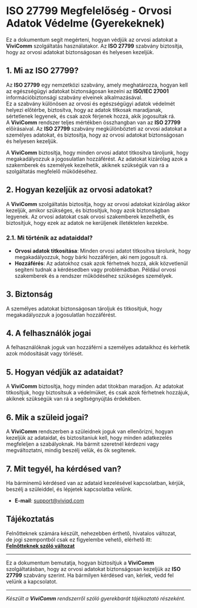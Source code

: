 # ISO 27799 Megfelelőség - Orvosi Adatok Védelme (Gyerekeknek)

Ez a dokumentum segít megérteni, hogyan védjük az orvosi adatokat a **ViviComm** szolgáltatás használatakor. Az **ISO 27799** szabvány biztosítja, hogy az orvosi adatokat biztonságosan és helyesen kezeljük.

## 1. Mi az ISO 27799?

Az **ISO 27799** egy nemzetközi szabvány, amely meghatározza, hogyan kell az egészségügyi adatokat biztonságosan kezelni az **ISO/IEC 27001** információbiztonsági szabvány elveinek alkalmazásával.  
Ez a szabvány különösen az orvosi és egészségügyi adatok védelmét helyezi előtérbe, biztosítva, hogy az adatok titkosak maradjanak, sértetlenek legyenek, és csak azok férjenek hozzá, akik jogosultak rá.  
A **ViviComm** rendszer teljes mértékben összhangban van az **ISO 27799** előírásaival. Az **ISO 27799** szabvány megkülönbözteti az orvosi adatokat a személyes adatokat, és biztosítja, hogy az orvosi adatokat biztonságosan és helyesen kezeljük.

A **ViviComm** biztosítja, hogy minden orvosi adatot titkosítva tároljunk, hogy megakadályozzuk a jogosulatlan hozzáférést. Az adatokat kizárólag azok a szakemberek és személyek kezelhetik, akiknek szükségük van rá a szolgáltatás megfelelő működéséhez.

## 2. Hogyan kezeljük az orvosi adatokat?

A **ViviComm** szolgáltatás biztosítja, hogy az orvosi adatokat kizárólag akkor kezeljük, amikor szükséges, és biztosítjuk, hogy azok biztonságban legyenek. Az orvosi adatokat csak orvosi szakemberek kezelhetik, és biztosítjuk, hogy ezek az adatok ne kerüljenek illetéktelen kezekbe.

### **2.1. Mi történik az adataiddal?**
- **Orvosi adatok titkosítása**: Minden orvosi adatot titkosítva tárolunk, hogy megakadályozzuk, hogy bárki hozzáférjen, aki nem jogosult rá.
- **Hozzáférés**: Az adatokhoz csak azok férhetnek hozzá, akik közvetlenül segíteni tudnak a kérdésedben vagy problémádban. Például orvosi szakemberek és a rendszer működéséhez szükséges személyek.

## 3. Biztonság

A személyes adatokat biztonságosan tároljuk és titkosítjuk, hogy megakadályozzuk a jogosulatlan hozzáférést.

## 4. A felhasználók jogai

A felhasználóknak joguk van hozzáférni a személyes adataikhoz és kérhetik azok módosítását vagy törlését.

## 5. Hogyan védjük az adataidat?

A **ViviComm** biztosítja, hogy minden adat titokban maradjon. Az adatokat titkosítjuk, hogy biztosítsuk a védelmüket, és csak azok férhetnek hozzájuk, akiknek szükségük van rá a segítségnyújtás érdekében.

## 6. Mik a szüleid jogai?

A **ViviComm** rendszerben a szüleidnek joguk van ellenőrizni, hogyan kezeljük az adataidat, és biztosítaniuk kell, hogy minden adatkezelés megfeleljen a szabályoknak. Ha bármit szeretnél kérdezni vagy megváltoztatni, mindig beszélj velük, és ők segítenek.

## 7. Mit tegyél, ha kérdésed van?

Ha bárminemű kérdésed van az adataid kezelésével kapcsolatban, kérjük, beszélj a szüleiddel, és lépjetek kapcsolatba velünk.

- **E-mail**: [support@viviqd.com](mailto:support@viviqd.com)

## Tájékoztatás

Felnőtteknek számára készült, nehezebben érthető, hivatalos változat,<br/> de jogi szempontból csak ez figyelembe vehető, elérhető itt:  
[**Felnőtteknek szóló változat**](../adult/iso-27799-compliance.md)

---

Ez a dokumentum bemutatja, hogyan biztosítjuk a **ViviComm** szolgáltatásban, hogy az orvosi adatokat biztonságosan kezeljük az **ISO 27799** szabvány szerint. Ha bármilyen kérdésed van, kérlek, vedd fel velünk a kapcsolatot.

---

*Készült a **ViviComm** rendszerről szóló gyerekbarát tájékoztató részeként.*
